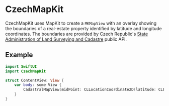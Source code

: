 # CzechMapKit

CzechMapKit uses MapKit to create a `MKMapView` with an overlay showing the boundaries of a real-estate property identified by latitude and longitude coordinates. The boundaries are provided by Czech Republic's [State Administration of Land Surveying and Cadastre](https://cuzk.cz/en) public API.

## Example

```swift
import SwiftUI
import CzechMapKit

struct ContentView: View {
    var body: some View {
        CadastralMapView(midPoint: CLLocationCoordinate2D(latitude: CLLocationDegrees(49.30068), longitude: CLLocationDegrees(16.651604)), address: "Adamov")
    }
}
```
